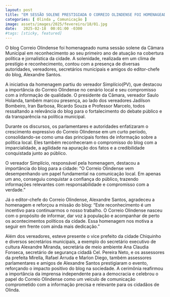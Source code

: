 ```yaml
---
layout: post
title: "EM SESSÃO SOLENE PRESTIGIADA O CORREIO OLINDENSE FOI HOMENAGEADO NA CÂMARA"
categories: [ Olinda , Comunicação ]
image: assets/images/2025/fevereiro/18/01.jpg
date:   2025-02-18  00:01:00 -0300
#tags: [sticky, featured]
---
```

O blog Correio Olindense foi homenageado numa sessão solene da Câmara Municipal em reconhecimento ao seu primeiro ano de atuação na cobertura política e jornalística da cidade. A solenidade, realizada em um clima de prestígio e reconhecimento, contou com a presença de diversas autoridades, vereadores, secretários municipais e amigos do editor-chefe do blog, Alexandre Santos.

A iniciativa da homenagem partiu do vereador Simplício(PV), que destacou a importância do Correio Olindense no cenário local e seu compromisso com a informação de qualidade. O presidente da Câmara, vereador Saulo Holanda, também marcou presença, ao lado dos vereadores Jadilson Bombeiro, Iran Barbosa, Ricardo Souza e Professor Marcelo, todos ressaltando a relevância do blog para o fortalecimento do debate público e da transparência na política municipal.

Durante os discursos, os parlamentares e autoridades enfatizaram o crescimento expressivo do Correio Olindense em um curto período, consolidando-se como uma das principais fontes de informação sobre a política local. Eles também reconheceram o compromisso do blog com a imparcialidade, a agilidade na apuração dos fatos e a credibilidade conquistada junto ao público.

O vereador Simplício, responsável pela homenagem, destacou a importância do blog para a cidade:
“O Correio Olindense vem desempenhando um papel fundamental na comunicação local. Em apenas um ano, conseguiu conquistar a confiança do público, trazendo informações relevantes com responsabilidade e compromisso com a verdade.”

Já o editor-chefe do Correio Olindense, Alexandre Santos, agradeceu a homenagem e reforçou a missão do blog:
“Este reconhecimento é um incentivo para continuarmos o nosso trabalho. O Correio Olindense nasceu com o propósito de informar, dar voz à população e acompanhar de perto os acontecimentos políticos da cidade. Essa homenagem nos motiva a seguir em frente com ainda mais dedicação.”

Além dos vereadores, esteve presente o vice prefeito da cidade Chiquinho e diversos secretários municipais, a exemplo do secretário executivo de cultura Alexandre Miranda, secretária de meio ambiente Ana Claudia Fonseca, secretário de segurança cidadã Cel. Pereira Neto, e os assessores da prefeita Mirella, Rafael Arruda e Marlon Diego, também assessores parlamentares e amigos de Alexandre Santos prestigiaram o evento, reforçando o impacto positivo do blog na sociedade. A cerimônia reafirmou a importância da imprensa independente para a democracia e celebrou o papel do Correio Olindense como um veículo de comunicação comprometido com a informação precisa e relevante para os cidadãos de Olinda.

